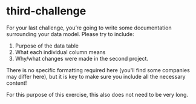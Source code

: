 # third-challenge

For your last challenge, you’re going to write some documentation surrounding your data model. Please try to include:

1) Purpose of the data table
2) What each individual column means
3) Why/what changes were made in the second project.

There is no specific formatting required here (you'll find some companies may differ here), but it is key to make sure you include all the necessary content!

For this purpose of this exercise, this also does not need to be very long.
